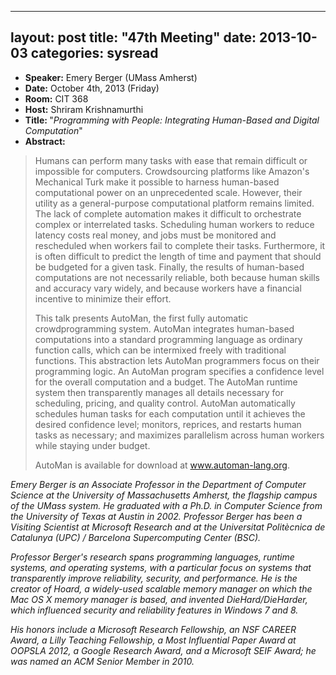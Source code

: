 
---
layout: post
title: "47th Meeting"
date: 2013-10-03
categories: sysread
---

<ul>
	<li><strong>Speaker:</strong> Emery Berger (UMass Amherst)</li>
	<li><strong>Date:</strong> October 4th, 2013 (Friday)</li>
	<li><strong>Room:</strong> CIT 368</li>
	<li><strong>Host:</strong> Shriram Krishnamurthi</li>
	<li><strong>Title: </strong>"<em>Programming with People: Integrating Human-Based and Digital Computation</em>"</li>
	<li><strong>Abstract:</strong></li>
</ul>
<blockquote>Humans can perform many tasks with ease that remain difficult or impossible for computers. Crowdsourcing platforms like Amazon's Mechanical Turk make it possible to harness human-based computational power on an unprecedented scale. However, their utility as a general-purpose computational platform remains limited. The lack of complete automation makes it difficult to orchestrate complex or interrelated tasks. Scheduling human workers to reduce latency costs real money, and jobs must be monitored and rescheduled when workers fail to complete their tasks. Furthermore, it is often difficult to predict the length of time and payment that should be budgeted for a given task. Finally, the results of human-based computations are not necessarily reliable, both because human skills and accuracy vary widely, and because workers have a financial incentive to minimize their effort.

This talk presents AutoMan, the first fully automatic crowdprogramming system. AutoMan integrates human-based computations into a standard programming language as ordinary function calls, which can be intermixed freely with traditional functions. This abstraction lets AutoMan programmers focus on their programming logic. An AutoMan program specifies a confidence level for the overall computation and a budget. The AutoMan runtime system then transparently manages all details necessary for scheduling, pricing, and quality control. AutoMan automatically schedules human tasks for each computation until it achieves the desired confidence level; monitors, reprices, and restarts human tasks as necessary; and maximizes parallelism across human workers while staying under budget.

AutoMan is available for download at <a href="http://www.automan-lang.org">www.automan-lang.org</a>.</blockquote>
<em>Emery Berger is an Associate Professor in the Department of Computer Science at the University of Massachusetts Amherst, the flagship campus of the UMass system. He graduated with a Ph.D. in Computer Science from the University of Texas at Austin in 2002. Professor Berger has been a Visiting Scientist at Microsoft Research and at the Universitat Politècnica de Catalunya (UPC) / Barcelona Supercomputing Center (BSC).</em>

<em>Professor Berger's research spans programming languages, runtime systems, and operating systems, with a particular focus on systems that transparently improve reliability, security, and performance. He is the creator of Hoard, a widely-used scalable memory manager on which the Mac OS X memory manager is based, and invented DieHard/DieHarder, which influenced security and reliability features in Windows 7 and 8.</em>

<em>His honors include a Microsoft Research Fellowship, an NSF CAREER Award, a Lilly Teaching Fellowship, a Most Influential Paper Award at OOPSLA 2012, a Google Research Award, and a Microsoft SEIF Award; he was named an ACM Senior Member in 2010.</em>
